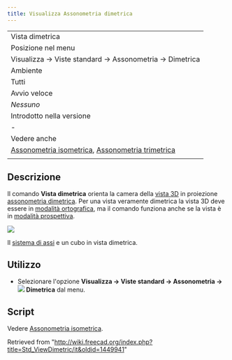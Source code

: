 ```yaml
---
title: Visualizza Assonometria dimetrica
---
```


|                                                                                                                                                  |
| ------------------------------------------------------------------------------------------------------------------------------------------------ |
| Vista dimetrica                                                                                                                                  |
| Posizione nel menu                                                                                                                               |
| Visualizza → Viste standard → Assonometria → Dimetrica                                                                                           |
| Ambiente                                                                                                                                         |
| Tutti                                                                                                                                            |
| Avvio veloce                                                                                                                                     |
| _Nessuno_                                                                                                                                        |
| Introdotto nella versione                                                                                                                        |
| -                                                                                                                                                |
| Vedere anche                                                                                                                                     |
| [Assonometria isometrica](/Std_ViewIsometric/it "Std ViewIsometric/it"), [Assonometria trimetrica](/Std_ViewTrimetric/it "Std ViewTrimetric/it") |
|                                                                                                                                                  |

## Descrizione

Il comando **Vista dimetrica** orienta la camera della [vista 3D](/3D_view/it "3D view/it") in proiezione [assonometria dimetrica](https://en.wikipedia.org/wiki/Axonometric_projection#Three_types). Per una vista veramente dimetrica la vista 3D deve essere in [modalità ortografica](/Std_OrthographicCamera/it "Std OrthographicCamera/it"), ma il comando funziona anche se la vista è in [modalità prospettiva](/Std_PerspectiveCamera "Std PerspectiveCamera").

![](/images/Std_ViewDimetric_example.svg)

Il [sistema di assi](/Std_AxisCross "Std AxisCross") e un cubo in vista dimetrica.

## Utilizzo

- Selezionare l'opzione **Visualizza → Viste standard → Assonometria → ![](/images/Std_ViewDimetric.svg) Dimetrica** dal menu.

## Script

Vedere [Assonometria isometrica](/Std_ViewIsometric/it#Script "Std ViewIsometric/it").

Retrieved from "<http://wiki.freecad.org/index.php?title=Std_ViewDimetric/it&oldid=1449941>"
